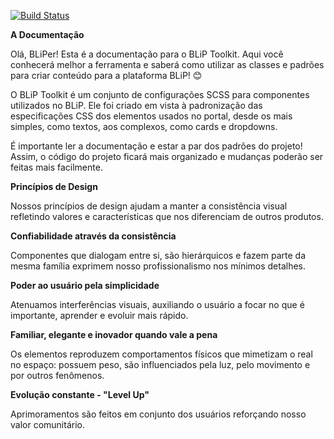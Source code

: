 [![Build Status](https://travis-ci.org/takenet/blip-toolkit.png)](https://travis-ci.org/takenet/blip-toolkit)

**A Documentação**

Olá, BLiPer! Esta é a documentação para o BLiP Toolkit. Aqui você conhecerá melhor a ferramenta e saberá como utilizar as classes e padrões para criar conteúdo para a plataforma BLiP! 😊

O BLiP Toolkit é um conjunto de configurações SCSS para componentes utilizados no BLiP. Ele foi criado em vista à padronização das especificações CSS dos elementos usados no portal, desde os mais simples, como textos, aos complexos, como cards e dropdowns.

É importante ler a documentação e estar a par dos padrões do projeto! Assim, o código do projeto ficará mais organizado e mudanças poderão ser feitas mais facilmente.

**Princípios de Design**

Nossos princípios de design ajudam a manter a consistência visual refletindo valores e características que nos diferenciam de outros produtos.

**Confiabilidade através da consistência**

Componentes que dialogam entre si, são hierárquicos e fazem parte da mesma família exprimem nosso profissionalismo nos mínimos detalhes.

**Poder ao usuário pela simplicidade**

Atenuamos interferências visuais, auxiliando o usuário a focar no que é importante, aprender e evoluir mais rápido.

**Familiar, elegante e inovador quando vale a pena**

Os elementos reproduzem comportamentos físicos que mimetizam o real no espaço: possuem peso, são influenciados pela luz, pelo movimento e por outros fenômenos.

**Evolução constante - "Level Up"**

Aprimoramentos são feitos em conjunto dos usuários reforçando nosso valor comunitário.
